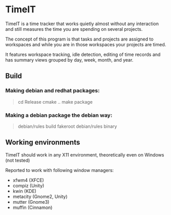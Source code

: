 # TimeIT
TimeIT is a time tracker that works quietly almost without any interaction and still measures the time you are spending on several projects.

The concept of this program is that tasks
and projects are assigned to workspaces and while you are in those workspaces your projects are timed.

It features workspace tracking, idle detection, editing of
time records and has summary views grouped by day, week, month,
and year.

## Build

### Making debian and redhat packages:
> cd Release
> cmake ..
> make package

### Making a debian package the debian way:
> debian/rules build
> fakeroot debian/rules binary

## Working environments

TimeIT should work in any X11 environment, theoretically even on Windows (not tested)

Reported to work with following window managers:
* xfwm4 (XFCE)
* compiz (Unity)
* kwin (KDE)
* metacity (Gnome2, Unity)
* mutter (Gnome3)
* muffin (Cinnamon)




